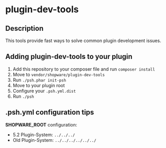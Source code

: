 # plugin-dev-tools

## Description

This tools provide fast ways to solve common plugin development issues.

## Adding plugin-dev-tools to your plugin

1. Add this repository to your composer file and run `composer install`
2. Move to `vendor/shopware/plugin-dev-tools`
4. Run `./psh.phar init-psh`
5. Move to your plugin root
6. Configure your `.psh.yml.dist`
7. Run `./psh`

## .psh.yml configuration tips

**SHOPWARE_ROOT** configuration:
 - 5.2 Plugin-System: `../../../`
 - Old Plugin-System: `../../../../../../`